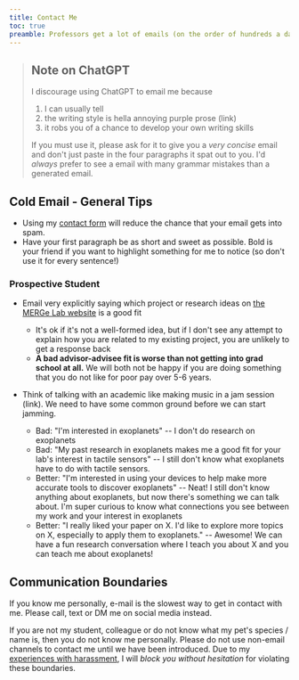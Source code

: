 ```yaml
---
title: Contact Me
toc: true
preamble: Professors get a lot of emails (on the order of hundreds a day). That doesn't mean you shouldn't email them, but rather that you need to be strategic about how you email them to get a response. Here are my tips on how to get a response *from me*. These tips are probably useful for other professors as well, but you should ask them first!
---
```


> ## Note on ChatGPT
> I discourage using ChatGPT to email me because 
> 1. I can usually tell
> 2. the writing style is hella annoying purple prose (link)
> 3. it robs you of a chance to develop your own writing skills
> 
> If you must use it, please ask for it to give you a *very concise* email and don't just paste in the four paragraphs it spat out to you. I'd *always* prefer to see a email with many grammar mistakes than a generated email.

## Cold Email - General Tips
* Using my [contact form](https://litchin.wordpress.com/contact/) will reduce the chance that your email gets into spam.
* Have your first paragraph be as short and sweet as possible. Bold is your friend if you want to highlight something for me to notice (so don't use it for every sentence!)

### Prospective Student
* Email very explicitly saying which project or research ideas on [the MERGe Lab website](https://merge-lab.github.io/research/) is a good fit
	* It's ok if it's not a well-formed idea, but if I don't see any attempt to explain how you are related to my existing project, you are unlikely to get a response back
	* **A bad advisor-advisee fit is worse than not getting into grad school at all.** We will both not be happy if you are doing something that you do not like for poor pay over 5-6 years.

* Think of talking with an academic like making music in a jam session (link). We need to have some common ground before we can start jamming.
	* Bad: "I'm interested in exoplanets" -- I don't do research on exoplanets
	* Bad: "My past research in exoplanets makes me a good fit for your lab's interest in tactile sensors" -- I still don't know what exoplanets have to do with tactile sensors.
	* Better: "I'm interested in using your devices to help make more accurate tools to discover exoplanets" -- Neat! I still don't know anything about exoplanets, but now there's something we can talk about. I'm super curious to know what connections you see between my work and your interest in exoplanets
	* Better: "I really liked your paper on X. I'd like to explore more topics on X, especially to apply them to exoplanets." -- Awesome! We can have a fun research conversation where I teach you about X and you can teach me about exoplanets!


## Communication Boundaries
If you know me personally, e-mail is the slowest way to get in contact with me. Please call, text or DM me on social media instead.

If you are not my student, colleague or do not know what my pet's species / name is, then you do not know me personally. Please do not use non-email channels to contact me until we have been introduced. Due to my [experiences with harassment](https://journals.uic.edu/ojs/index.php/fm/article/view/11674), I will *block you without hesitation* for violating these boundaries.
